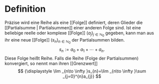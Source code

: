 # Definition
Präzise wird eine Reihe als eine [[Folge]] definiert, deren Glieder die [[Partialsumme | Partialsummen]] einer anderen Folge sind. Ist eine beliebige reelle oder komplexe [[Folge]] $(a_j)_{j \in \mathbb{N}_0}$ gegeben, kann man aus ihr eine neue [[Folge]] ${\displaystyle \left(s_{n}\right)_{n\in \mathbb {N} _{0}}}$ der Partialsummen bilden.
$$ {\displaystyle s_{n}:=a_{0}+a_{1}+\dotsb +a_{n}.} $$
Diese Folge heißt Reihe. Falls die Reihe (Folge der Partialsummen) konvergiert, so nennt man ihren [[Grenzwert]]
$$ {\displaystyle \lim _{n\to \infty }s_{n}=\lim _{n\to \infty }\sum _{j=0}^{n}a_{j}} $$
